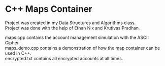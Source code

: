 # C++ Maps Container
Project was created in my Data Structures and Algorithms class.  
Project was done with the help of Ethan Nix and Krutivas Pradhan.  

maps.cpp contains the account management simulation with the ASCII Cipher.  
maps_demo.cpp contains a demonstration of how the map container can be used in C++.  
encrypted.txt contains all encrypted accounts at all times.  
